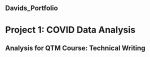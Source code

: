 ## Davids_Portfolio

# Project 1: COVID Data Analysis
## Analysis for QTM Course: Technical Writing

